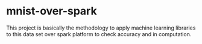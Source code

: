 # mnist-over-spark
This project is basically the methodology to apply machine learning libraries to this data set over spark platform to check accuracy and in computation.
